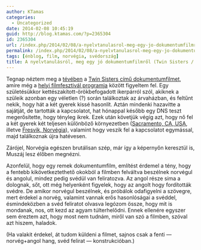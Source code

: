```yaml
---
author: KTamas
categories:
  - Uncategorized
date: 2014-02-08 10:45:19
guid: http://blog.ktamas.com/?p=2365304
id: 2365304
url: /index.php/2014/02/08/a-nyelvtanulasrol-meg-egy-jo-dokumentumfilmrol-twin-sisters-tvillingsostrene-tvillingsystrar/
permalink: /index.php/2014/02/08/a-nyelvtanulasrol-meg-egy-jo-dokumentumfilmrol-twin-sisters-tvillingsostrene-tvillingsystrar/
tags: [énblog, film, norvégia, svédország]
title: A nyelvtanulásról, meg egy jó dokumentumfilmről (Twin Sisters / Tvillingsøstrene / Tvillingsystrar)
---
```


Tegnap néztem meg a [tévében](http://www.svtplay.se/video/1786001/tvillingsystrar) a [Twin Sisters című dokumentumfilmet](https://www.facebook.com/twinsistersdocumentary), amire még a [helyi filmfesztivál programja](http://filmweb01.filmfestival.org/filmfestival/info/sv/festivalprogram/programentry?date=19000101&programSectionId=0&cinemaId=0&countryId=0&freeText=twin) között figyeltem fel. Egy születésükkor kettészakított-örökbefogadott ikerpárról szól, akiknek a szüleik azonban egy véletlen (?) során találkoztak az árvaházban, és feltűnt nekik, hogy hát a két gyerek kissé hasonlít. Aztán mindenki hazavitte a sajátját, de tartották a kapcsolatot, hat hónappal később egy DNS teszt megerősítette, hogy tényleg ikrek. Ezek után követjük végig azt, hogy nő fel a két gyerek két teljesen különböző környezetben ([Sacramento, CA, USA](https://www.google.se/maps/preview/place/Sacramento,+Kalifornien/@37.7292672,-119.9237094,8z/data=!4m2!3m1!1s0x809ac672b28397f9:0x921f6aaa74197fdb), illetve [Fresvik, Norvégia](https://www.google.se/maps/preview/place/Fresvik/@60.6479978,8.8407623,7z/data=!4m2!3m1!1s0x463e015c70d219f1:0x6fdf8565f8bb1770)), valamint hogy veszik fel a kapcsolatot egymással, majd találkoznak újra hatévesen.

Zárójel, Norvégia egészen brutálisan szép, már így a képernyőn keresztül is, Muszáj lesz élőben megnézni.

Azonfelül, hogy egy remek dokumentumfilm, említést érdemel a tény, hogy a fentebb kikövetkeztethető okokból a filmben felváltva beszélnek norvégul és angolul, mindez pedig svédül van feliratozva. Az angol része sima a dolognak, sőt, ott még helyenként figyelek, hogy az angolt hogy fordították svédre. De amikor norvégul beszélnek, és próbálok odafigyelni a szövegre, mert érdekel a norvég, valamint vannak erős hasonlóságai a svéddel, ésmindeközben a svéd feliratot olvasva legózom össze, hogy mit is mondanak, nos, ott kezd az agyam túlterhelődni. Ennek ellenére egyszer sem éreztem azt, hogy most nem tudnám, miről van szó a filmben, szóval azt hiszem, haladok.

(Ha valakit érdekel, át tudom küldeni a filmet, sajnos csak a fenti &#8212; norvég+angol hang, svéd felirat &#8212; konstrukcióban.)
